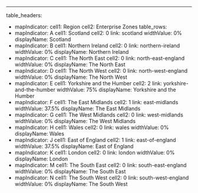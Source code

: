---
table_headers:
 - mapIndicator:
   cell1: Region
   cell2: Enterprise Zones
table_rows:
 - mapIndicator: A
   cell1: Scotland
   cell2: 0
   link: scotland
   widthValue: 0%
   displayName: Scotland
 - mapIndicator: B
   cell1: Northern Ireland
   cell2: 0
   link: northern-ireland
   widthValue: 0%
   displayName: Northern Ireland
 - mapIndicator: C
   cell1: The North East
   cell2: 0
   link: north-east-england
   widthValue: 0%
   displayName: The North East
 - mapIndicator: D
   cell1: The North West
   cell2: 0
   link: north-west-england
   widthValue: 0%
   displayName: The North West
 - mapIndicator: E
   cell1: Yorkshire and the Humber
   cell2: 2
   link: yorkshire-and-the-humber
   widthValue: 75%
   displayName: Yorkshire and the Humber
 - mapIndicator: F
   cell1: The East Midlands
   cell2: 1
   link: east-midlands
   widthValue: 37.5%
   displayName: The East Midlands
 - mapIndicator: G
   cell1: The West Midlands
   cell2: 0
   link: west-midlands
   widthValue: 0%
   displayName: The West Midlands
 - mapIndicator: H
   cell1: Wales
   cell2: 0
   link: wales
   widthValue: 0%
   displayName: Wales
 - mapIndicator: J
   cell1: East of England
   cell2: 1
   link: east-of-england
   widthValue: 37.5%
   displayName: East of England
 - mapIndicator: K
   cell1: London
   cell2: 0
   link: london
   widthValue: 0%
   displayName: London
 - mapIndicator: M
   cell1: The South East
   cell2: 0
   link: south-east-england
   widthValue: 0%
   displayName: The South East
 - mapIndicator: N
   cell1: The South West
   cell2: 0
   link: south-west-england
   widthValue: 0%
   displayName: The South West
